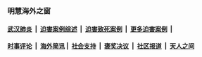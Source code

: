 
### 明慧海外之窗

####  [武汉肺炎](indexes/365.md?t=07191400) &nbsp;|&nbsp;  [迫害案例综述](indexes/328.md?t=07191400) &nbsp;|&nbsp; [迫害致死案例](indexes/277.md?t=07191400)  &nbsp;|&nbsp; [更多迫害案例](indexes/81.md?t=07191400)  &nbsp;|&nbsp; 
####  [时事评论](indexes/19.md?t=07191400) &nbsp;|&nbsp; [海外简讯](indexes/245.md?t=07191400)&nbsp;|&nbsp;  [社会支持](indexes/140.md?t=07191400) &nbsp;|&nbsp; [褒奖决议](indexes/282.md?t=07191400) &nbsp;|&nbsp; [社区报道](indexes/91.md?t=07191400)  &nbsp;|&nbsp; [天人之间](indexes/78.md?t=07191400) 


